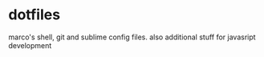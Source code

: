 # dotfiles
marco's shell, git and sublime config files. also additional stuff for javasript development
